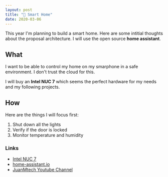 ```yaml
---
layout: post
title: "🤖 Smart Home"
date: 2020-03-06
---
```


This year I'm planning to build a smart home. Here are some intitial thoughts about the proposal architecture. I will use the open source **home assistant**.

## What

I want to be able to control my home on my smarphone in a safe environment. I don't trust the cloud for this.

I will buy an **Intel NUC 7** which seems the perfect hardware for my needs and my following projects.

## How

Here are the things I will focus first:

1. Shut down all the lights
2. Verify if the door is locked
3. Monitor temperature and humidity

### Links

- [Intel NUC 7](https://www.amazon.ca/Intel-Windows-Optane-Gunmetal-BOXNUC7i5BNHXF/dp/B075VT9BDZ)
- [home-assistant.io](https://www.home-assistant.io/)
- [JuanMtech Youtube Channel](https://www.youtube.com/user/Jfelipe83M)

